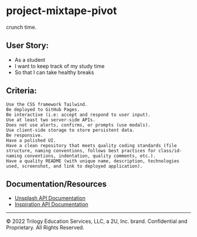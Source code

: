 # project-mixtape-pivot

crunch time.

## User Story:

- As a student
- I want to keep track of my study time
- So that I can take healthy breaks

## Criteria:

```
Use the CSS framework Tailwind.
Be deployed to GitHub Pages.
Be interactive (i.e: accept and respond to user input).
Use at least two server-side APIs.
Does not use alerts, confirms, or prompts (use modals).
Use client-side storage to store persistent data.
Be responsive.
Have a polished UI.
Have a clean repository that meets quality coding standards (file structure, naming conventions, follows best practices for class/id-naming conventions, indentation, quality comments, etc.).
Have a quality README (with unique name, description, technologies used, screenshot, and link to deployed application).
```

## Documentation/Resources

- [Unsplash API Documentation](https://unsplash.com/documentation#search-photos)
- [Inspiration API Documentation](https://inspiration.goprogram.ai/docs/)

---

© 2022 Trilogy Education Services, LLC, a 2U, Inc. brand. Confidential and Proprietary. All Rights Reserved.
